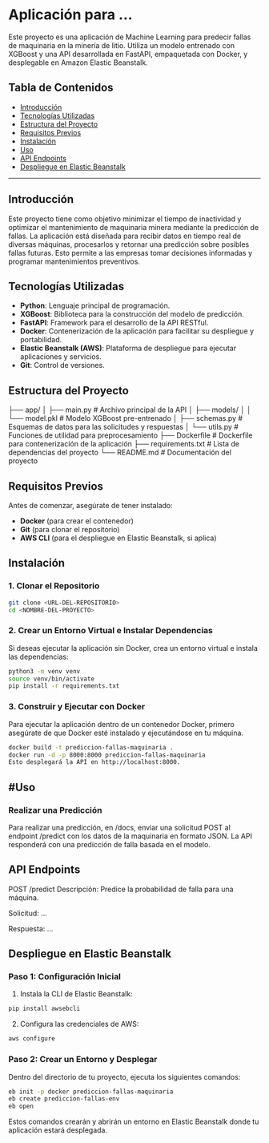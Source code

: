 # Aplicación para ...

Este proyecto es una aplicación de Machine Learning para predecir fallas de maquinaria en la minería de litio. Utiliza un modelo entrenado con XGBoost y una API desarrollada en FastAPI, empaquetada con Docker, y desplegable en Amazon Elastic Beanstalk.

## Tabla de Contenidos
- [Introducción](#introducción)
- [Tecnologías Utilizadas](#tecnologías-utilizadas)
- [Estructura del Proyecto](#estructura-del-proyecto)
- [Requisitos Previos](#requisitos-previos)
- [Instalación](#instalación)
- [Uso](#uso)
- [API Endpoints](#api-endpoints)
- [Despliegue en Elastic Beanstalk](#despliegue-en-elastic-beanstalk)

---

## Introducción

Este proyecto tiene como objetivo minimizar el tiempo de inactividad y optimizar el mantenimiento de maquinaria minera mediante la predicción de fallas. La aplicación está diseñada para recibir datos en tiempo real de diversas máquinas, procesarlos y retornar una predicción sobre posibles fallas futuras. Esto permite a las empresas tomar decisiones informadas y programar mantenimientos preventivos.

## Tecnologías Utilizadas

- **Python**: Lenguaje principal de programación.
- **XGBoost**: Biblioteca para la construcción del modelo de predicción.
- **FastAPI**: Framework para el desarrollo de la API RESTful.
- **Docker**: Contenerización de la aplicación para facilitar su despliegue y portabilidad.
- **Elastic Beanstalk (AWS)**: Plataforma de despliegue para ejecutar aplicaciones y servicios.
- **Git**: Control de versiones.

## Estructura del Proyecto

├── app/
│   ├── main.py                 # Archivo principal de la API
│   ├── models/
│   │   └── model.pkl           # Modelo XGBoost pre-entrenado
│   ├── schemas.py              # Esquemas de datos para las solicitudes y respuestas
│   └── utils.py                # Funciones de utilidad para preprocesamiento
├── Dockerfile                  # Dockerfile para contenerización de la aplicación
├── requirements.txt            # Lista de dependencias del proyecto
└── README.md                   # Documentación del proyecto

## Requisitos Previos

Antes de comenzar, asegúrate de tener instalado:

- **Docker** (para crear el contenedor)
- **Git** (para clonar el repositorio)
- **AWS CLI** (para el despliegue en Elastic Beanstalk, si aplica)

## Instalación

### 1. Clonar el Repositorio

```bash
git clone <URL-DEL-REPOSITORIO>
cd <NOMBRE-DEL-PROYECTO>
```

### 2. Crear un Entorno Virtual e Instalar Dependencias

Si deseas ejecutar la aplicación sin Docker, crea un entorno virtual e instala las dependencias:

```bash
python3 -m venv venv
source venv/bin/activate
pip install -r requirements.txt
```

### 3. Construir y Ejecutar con Docker

Para ejecutar la aplicación dentro de un contenedor Docker, primero asegúrate de que Docker esté instalado y ejecutándose en tu máquina.

```bash
docker build -t prediccion-fallas-maquinaria .
docker run -d -p 8000:8000 prediccion-fallas-maquinaria
Esto desplegará la API en http://localhost:8000.
```

## #Uso

### Realizar una Predicción

Para realizar una predicción, en /docs, enviar una solicitud POST al endpoint /predict con los datos de la maquinaria en formato JSON. La API responderá con una predicción de falla basada en el modelo.

## API Endpoints

POST /predict
Descripción: Predice la probabilidad de falla para una máquina.

Solicitud: ...

Respuesta: ...

## Despliegue en Elastic Beanstalk

### Paso 1: Configuración Inicial

1. Instala la CLI de Elastic Beanstalk:

```bash
pip install awsebcli
```

2. Configura las credenciales de AWS:

```bash
aws configure
```

### Paso 2: Crear un Entorno y Desplegar

Dentro del directorio de tu proyecto, ejecuta los siguientes comandos:

```bash
eb init -p docker prediccion-fallas-maquinaria
eb create prediccion-fallas-env
eb open
```

Estos comandos crearán y abrirán un entorno en Elastic Beanstalk donde tu aplicación estará desplegada.